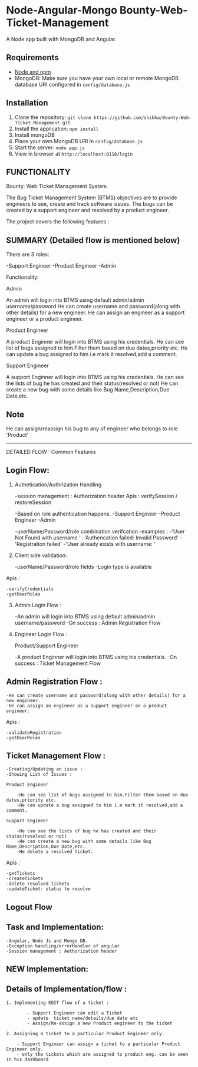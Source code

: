 # Node-Angular-Mongo Bounty-Web-Ticket-Management

A Node app built with MongoDB and Angular.

## Requirements

- [Node and npm](http://nodejs.org)
- MongoDB: Make sure you have your own local or remote MongoDB database URI configured in `config/database.js`

## Installation

1. Clone the repository: `git clone https://github.com/shikha/Bounty-Web-Ticket-Management.git`
2. Install the application: `npm install`
3. Install mongoDB
4. Place your own MongoDB URI in `config/database.js`
5. Start the server: `node app.js`
6. View in browser at `http://localhost:8118/login`

## FUNCTIONALITY

Bounty: Web Ticket Management System

The Bug Ticket Management System (BTMS) objectives are to provide engineers to see, create and track software issues.
The bugs can be created by a support engineer and resolved by a product engineer.

The project covers the following features :

SUMMARY (Detailed flow is mentioned below)
---------
There are 3 roles:

-Support Engineer
-Product Engineer
-Admin

Functionality:

Admin

An admin will login into BTMS using default admin/admin username/password
He can create username and password(along with other details) for a new engineer.
He can assign an engineer as a support engineer or a product engineer.

Product Engineer

A product Enginner will login into BTMS using his credentials.
He can see list of bugs assigned to him.Filter them based on due dates,priority etc.
He can update a bug assigned to him i.e mark it resolved,add a comment.

Support Engineer

A support Enginner will login into BTMS using his credentials.
He can see the lists of bug he has created and their status(resolved or not)
He can create a new bug with some details like Bug Name,Description,Due Date,etc.

Note
------------
He can assign/reassign his bug to any of engineer who belongs to role 'Product'

---------------------------------------------------------------------------------------------------------------------------------------------------
DETAILED FLOW : Common Features 

Login Flow:
----------

1. Authetication/Authrization Handling

	-session management : Authorization header 
		Apis : verifySession / restoreSession
		
	-Based on role authentication happens.
		-Support Engineer
		-Product Engineer
		-Admin
		
	-userName/Password/role combination verifcation
	-examples :
		-'User Not Found with username '
		-'Authencation failed: Invalid Password'
		-'Registration failed'
		-'User already exists with username: ' 

2. Client side validation:

	-userName/Password/role fields
	-Login type is available

Apis :

	-verifyCredentials
	-getUserRoles
	
3. Admin Login Flow :

	-An admin will login into BTMS using default admin/admin username/password
	-On success : Admin Registration Flow 
	
4. Engineer Login Flow :
	
	Product/Support Engineer
	
	-A product Enginner will login into BTMS using his credentials.
	-On success : Ticket Management Flow

	
Admin Registration Flow :
------------------------	

	-He can create username and password(along with other details) for a new engineer.
	-He can assign an engineer as a support engineer or a product engineer.

Apis :

	-validateRegistration
	-getUserRoles	


Ticket Management Flow :
-----------------------	


	-Creating/Updating an issue :
	-Showing List of Issues :

	Product Engineer
	
		-He can see list of bugs assigned to him.Filter them based on due dates,priority etc.
		-He can update a bug assigned to him i.e mark it resolved,add a comment.	
	
	Support Engineer
	
		-He can see the lists of bug he has created and their status(resolved or not)	
		-He can create a new bug with some details like Bug Name,Description,Due Date,etc.
		-He delete a resolved ticket.

Apis :

	-getTickets
	-createTickets
	-delete resolved tickets
	-updateTicket: status to resolve
	
	
Logout Flow
------------

Task and Implementation:
--------------------------
	-Angular, Node Js and Mongo DB.
	-Exception handling/errorHandler of angular
	-Session management : Authorization header

	
NEW Implementation:
-------------------------

Details of Implementation/flow :
------------------------------------
	1. Implementing EDIT flow of a ticket :
		
			- Support Engineer can edit a Ticket
			- update  ticket name/details/due date etc
			- Assign/Re-assign a new Product engineer to the ticket
	
	2. Assigning a ticket to a particular Product Engineer only.
	 
		- Support Engineer can assign a ticket to a particular Product Engineer only.
		- only the tickets which are assigned to product eng. can be seen in his dashboard
